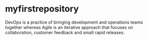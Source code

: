 # myfirstrepository
DevOps is a practice of bringing development and operations teams together whereas Agile is an iterative approach that focuses on collaboration, customer feedback and small rapid releases.
